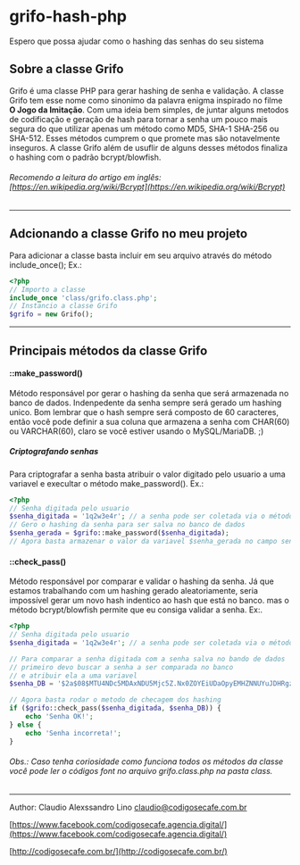 # grifo-hash-php
Espero que possa ajudar como o hashing das senhas do seu sistema

## Sobre a classe Grifo
Grifo é uma classe PHP para gerar hashing de senha e validação.
A classe Grifo tem esse nome como sinonimo da palavra enigma inspirado no filme **O Jogo da Imitação**. 
Com uma ideia bem simples, de juntar alguns metodos de codificação e geração de hash para tornar a senha um pouco mais segura do que utilizar apenas um método como MD5, SHA-1 SHA-256 ou SHA-512. Esses métodos cumprem o que promete mas são notavelmente inseguros. A classe Grifo além de usuflir de alguns desses métodos finaliza o hashing com o padrão  bcrypt/blowfish. 

###### Recomendo a leitura do artigo em inglês: [https://en.wikipedia.org/wiki/Bcrypt](https://en.wikipedia.org/wiki/Bcrypt)
---
## Adcionando a classe Grifo no meu projeto
Para adicionar a classe basta incluir em seu arquivo através do método include_once(); Ex.:
```php
<?php 
// Importo a classe
include_once 'class/grifo.class.php';
// Instancio a classe Grifo
$grifo = new Grifo();
```
---
## Principais métodos da classe Grifo
#### ::make_password()
Método responsável por gerar o hashing da senha que será armazenada no banco de dados. Indenpedente da senha sempre será gerado um hashing unico. Bom lembrar que o hash sempre será composto de 60 caracteres, então você pode definir a sua coluna que armazena a senha com CHAR(60) ou VARCHAR(60), claro se você estiver usando o MySQL/MariaDB. ;)
##### Criptografando senhas
Para criptografar a senha basta atribuir o valor digitado pelo usuario a uma variavel e execultar o método make_password(). Ex.:
```php
<?php 
// Senha digitada pelo usuario
$senha_digitada = '1q2w3e4r'; // a senha pode ser coletada via o método $_POST ou $_GET
// Gero o hashing da senha para ser salva no banco de dados
$senha_gerada = $grifo::make_password($senha_digitada);
// Agora basta armazenar o valor da variavel $senha_gerada no campo senha da tabela do seu banco de dados
```
#### ::check_pass()
Método responsável por comparar e validar o hashing da senha. Já que estamos trabalhando com um hashing gerado aleatoriamente, seria impossível gerar um novo hash indentico ao hash que está no banco. mas o método bcrypt/blowfish permite que eu consiga validar a senha. Ex:.
```php
<?php 
// Senha digitada pelo usuario
$senha_digitada = '1q2w3e4r'; // a senha pode ser coletada via o método $_POST ou $_GET

// Para comparar a senha digitada com a senha salva no bando de dados
// primeiro devo buscar a senha a ser comparada no banco
// e atribuir ela a uma variavel 
$senha_DB = '$2a$08$MTU4NDc5MDAxNDU5Mjc5Z.Nx0ZOYEiUDaOpyEMHZNNUYuJDHRgzI2'; // Senha salva no banco de dados com 60 caracters

// Agora basta rodar o metodo de checagem dos hashing
if ($grifo::check_pass($senha_digitada, $senha_DB)) {
    echo 'Senha OK!';
} else {
    echo 'Senha incorreta!';
}
```
###### Obs.: Caso tenha coriosidade como funciona todos os métodos da classe você pode ler o códigos font no arquivo grifo.class.php na pasta class.
---

Author: Claudio Alexssandro Lino <claudio@codigosecafe.com.br>

[https://www.facebook.com/codigosecafe.agencia.digital/](https://www.facebook.com/codigosecafe.agencia.digital/)

[http://codigosecafe.com.br/](http://codigosecafe.com.br/)
